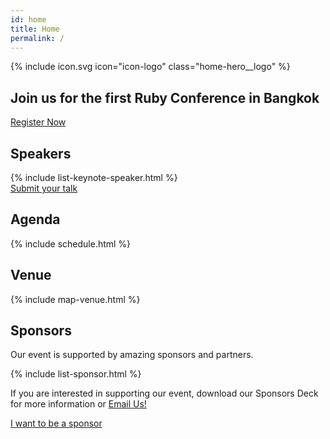 ```yaml
---
id: home
title: Home
permalink: /
---
```


<section id="about" class="home-hero">
    <div class="home-hero__brand">
        {% include icon.svg icon="icon-logo" class="home-hero__logo" %}
    </div>
    <div class="home-hero__text">
        <h1 class="home-hero__heading display-heading">Join us for the <strong>first</strong> Ruby Conference in Bangkok</h1>
        <div class="call-to-action">
            <a href="https://www.eventpop.me/e/5111-rubyconfth-2019" target="_blank" class="call-to-action__btn btn btn--primary btn--lg">Register Now</a>
        </div>
    </div>
</section>

<section id="speakers" class="home-speaker">
    <h2>Speakers</h2>
    {% include list-keynote-speaker.html %}
    <div class="call-to-action">
        <a href="https://www.papercall.io/rubyconfth" target="_blank" class="call-to-action__btn btn btn--primary btn--lg">Submit your talk</a>
    </div>
</section>

<section id="agenda" class="home-agenda">
    <h2>Agenda</h2>
    {% include schedule.html %}
</section>

<section id="venue" class="home-venue">
    <h2>Venue</h2>
    {% include map-venue.html %}
</section>

<section id="sponsors" class="home-sponsor">
    <h2>Sponsors</h2>
    <p>Our event is supported by amazing sponsors and partners.</p>
    {% include list-sponsor.html %}
    <p>If you are interested in supporting our event, download our Sponsors Deck for more information or <a href="mailto:sponsor@rubyconfth.com">Email Us!</a></p>
    <div class="call-to-action">
        <a href="http://rubyconfth.com/sponsorship" target="_blank" class="call-to-action__btn btn btn--primary btn--lg">I want to be a sponsor</a>
    </div>
</section>
